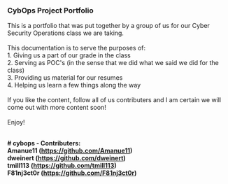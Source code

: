 <h3> CybOps Project Portfolio </h3>
This is a portfolio that was put together by a group of us for our Cyber Security Operations class we are taking. <br>
<br>
This documentation is to serve the purposes of: <br>
1.  Giving us a part of our grade in the class <br>
2.  Serving as POC's (in the sense that we did what we said we did for the class) <br>
3.  Providing us material for our resumes  <br>
4.  Helping us learn a few things along the way <br>
<br>
If you like the content, follow all of us contributers and I am certain we will come out with more content soon! <br>
<br>
Enjoy! <br>
<br>

**# cybops - Contributers: <br> Amanue11 (https://github.com/Amanue11) <br> dweinert (https://github.com/dweinert)  <br> tmill113 (https://github.com/tmill113) <br> F81nj3ct0r (https://github.com/F81nj3ct0r)** <br>
